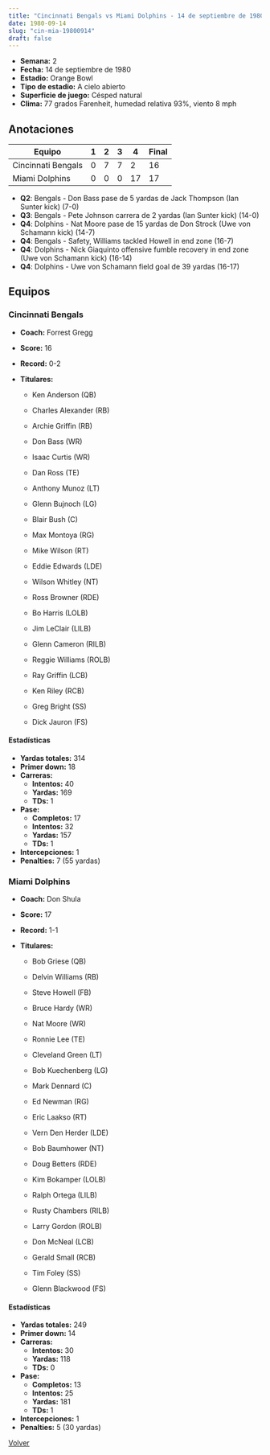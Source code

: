 ```yaml
---
title: "Cincinnati Bengals vs Miami Dolphins - 14 de septiembre de 1980"
date: 1980-09-14
slug: "cin-mia-19800914"
draft: false
---
```


- **Semana:** 2
- **Fecha:** 14 de septiembre de 1980
- **Estadio:** Orange Bowl
- **Tipo de estadio:** A cielo abierto
- **Superficie de juego:** Césped natural
- **Clima:** 77 grados Farenheit, humedad relativa 93%, viento 8 mph





## Anotaciones
| Equipo | 1 | 2 | 3 | 4 | Final |
|--------|---|---|---|---|-------|
| Cincinnati Bengals  | 0 | 7 | 7 | 2  | 16 |
| Miami Dolphins  | 0 | 0 | 0 | 17  | 17 |
- **Q2**: Bengals - Don Bass pase de 5 yardas de Jack Thompson (Ian Sunter kick) (7-0)
- **Q3**: Bengals - Pete Johnson carrera de 2 yardas (Ian Sunter kick) (14-0)
- **Q4**: Dolphins - Nat Moore pase de 15 yardas de Don Strock (Uwe von Schamann kick) (14-7)
- **Q4**: Bengals - Safety, Williams tackled Howell in end zone (16-7)
- **Q4**: Dolphins - Nick Giaquinto offensive fumble recovery in end zone (Uwe von Schamann kick) (16-14)
- **Q4**: Dolphins - Uwe von Schamann field goal de 39 yardas (16-17)


## Equipos


### Cincinnati Bengals
* **Coach:** Forrest Gregg
* **Score:** 16
* **Record:** 0-2
* **Titulares:** 

  * Ken Anderson (QB) 

  * Charles Alexander (RB) 

  * Archie Griffin (RB) 

  * Don Bass (WR) 

  * Isaac Curtis (WR) 

  * Dan Ross (TE) 

  * Anthony Munoz (LT) 

  * Glenn Bujnoch (LG) 

  * Blair Bush (C) 

  * Max Montoya (RG) 

  * Mike Wilson (RT) 

  * Eddie Edwards (LDE) 

  * Wilson Whitley (NT) 

  * Ross Browner (RDE) 

  * Bo Harris (LOLB) 

  * Jim LeClair (LILB) 

  * Glenn Cameron (RILB) 

  * Reggie Williams (ROLB) 

  * Ray Griffin (LCB) 

  * Ken Riley (RCB) 

  * Greg Bright (SS) 

  * Dick Jauron (FS) 

#### Estadísticas
* **Yardas totales:** 314
* **Primer down:** 18
* **Carreras:**
  * **Intentos:** 40
  * **Yardas:** 169
  * **TDs:** 1
* **Pase:**
  * **Completos:** 17
  * **Intentos:** 32
  * **Yardas:** 157
  * **TDs:** 1
* **Intercepciones:** 1
* **Penalties:** 7 (55 yardas)

### Miami Dolphins
* **Coach:** Don Shula
* **Score:** 17
* **Record:** 1-1
* **Titulares:** 

  * Bob Griese (QB) 

  * Delvin Williams (RB) 

  * Steve Howell (FB) 

  * Bruce Hardy (WR) 

  * Nat Moore (WR) 

  * Ronnie Lee (TE) 

  * Cleveland Green (LT) 

  * Bob Kuechenberg (LG) 

  * Mark Dennard (C) 

  * Ed Newman (RG) 

  * Eric Laakso (RT) 

  * Vern Den Herder (LDE) 

  * Bob Baumhower (NT) 

  * Doug Betters (RDE) 

  * Kim Bokamper (LOLB) 

  * Ralph Ortega (LILB) 

  * Rusty Chambers (RILB) 

  * Larry Gordon (ROLB) 

  * Don McNeal (LCB) 

  * Gerald Small (RCB) 

  * Tim Foley (SS) 

  * Glenn Blackwood (FS) 

#### Estadísticas
* **Yardas totales:** 249
* **Primer down:** 14
* **Carreras:**
  * **Intentos:** 30
  * **Yardas:** 118
  * **TDs:** 0
* **Pase:**
  * **Completos:** 13
  * **Intentos:** 25
  * **Yardas:** 181
  * **TDs:** 1
* **Intercepciones:** 1
* **Penalties:** 5 (30 yardas)


[Volver](/historia/1980)
